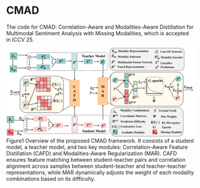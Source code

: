 # CMAD
The code for CMAD: Correlation-Aware and Modalities-Aware Distillation for Multimodal Sentiment Analysis with Missing Modalities, which is accepted in ICCV 25.

![image](https://github.com/YetZzzzzz/CMAD/blob/main/CMAD_framework.png)
Figure1 Overview of the proposed CMAD framework. It consists of a student model, a teacher model, and two key modules: Correlation-Aware Feature Distillation (CAFD) and Modalities-Aware Regularization (MAR). CAFD ensures feature matching between student-teacher pairs and correlation alignment across samples between student-teacher and teacher-teacher representations, while MAR dynamically adjusts the weight of each modality combinations based on its difficulty.
